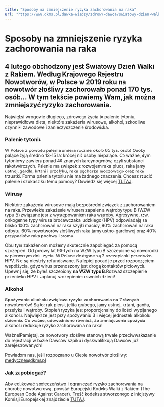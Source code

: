 ```yaml
---
title: "Sposoby na zmniejszenie ryzyka zachorowania na raka"
url: "https://www.dkms.pl/dawka-wiedzy/zdrowy-dawca/swiatowy-dzien-walki-rakiem"
---
```


# Sposoby na zmniejszenie ryzyka zachorowania na raka

## 4 lutego obchodzony jest Światowy Dzień Walki z Rakiem. Według Krajowego Rejestru Nowotworów, w Polsce w 2019 roku na nowotwór złośliwy zachorowało ponad 170 tys. osób… W tym tekście powiemy Wam, jak można zmniejszyć ryzyko zachorowania.

Najwięksi wrogowie długiego, zdrowego życia to palenie tytoniu, nieprawidłowa dieta, niektóre zakażenia wirusowe, alkohol, szkodliwe czynniki zawodowe i zanieczyszczenie środowiska.


### Palenie tytoniu


W Polsce z powodu palenia umiera rocznie około 85 tys. osób! Osoby palące żyją średnio 13\-15 lat krócej niż osoby niepalące. Co ważne, dym tytoniowy zawiera ponad 40 znanych karcynogenów, czyli substancji rakotwórczych. Palenie ma związek z rozwojem raka płuca, raka jamy ustnej, gardła, krtani i przełyku, raka pęcherza moczowego oraz raka trzustki. Forma palenia tytoniu nie ma żadnego znaczenia. Chcesz rzucić palenie i szukasz ku temu pomocy? Dowiedz się więcej [TUTAJ](https://www.pib-nio.pl/profilaktyka-i-badania-przesiewowe/poradnia-pomocy-palacym/).


### Wirusy


Niektóre zakażenia wirusowe mają bezpośredni związek z zachorowaniem na raka. Przewlekłe zakażenie wirusem zapalenia wątroby typu B (WZW typu B) związane jest z występowaniem raka wątroby. Agresywne, tzw. onkogenne typy wirusa brodawczaka ludzkiego (HPV) odpowiadają za blisko 100% zachorowań na raka szyjki macicy, 90% zachorowań na raka odbytu, 60% nowotworów złośliwych raka jamy ustno\-gardłowej oraz 40% przypadków raka pochwy i sromu.


Obu tym zakażeniom możemy skutecznie zapobiegać za pomocą szczepień. Od połowy lat 90\-tych na WZW typu B szczepione są noworodki w pierwszym dniu życia. W Polsce dostępne są 2 szczepionki przeciwko HPV. Nie są niestety refundowane. Najlepiej podać je przed rozpoczęciem współżycia, gdyż wirus przenoszony jest drogą kontaktów płciowych. Upewnij się, że byłeś szczepiony **na WZW typu B**.Rozważ szczepienie przeciwko HPV i zaplanuj szczepienie u swoich dzieci!


### Alkohol


Spożywanie alkoholu zwiększa ryzyko zachorowania na 7 różnych nowotworów! Są to: rak piersi, jelita grubego, jamy ustnej, krtani, gardła, przełyku i wątroby. Stopień ryzyka jest proporcjonalny do ilości wypijanego alkoholu. Największe jest przy spożywaniu 3 i więcej jednostek alkoholu dziennie. Co ważne, udowodniono również, że zmniejszenie spożycia alkoholu redukuje ryzyko zachorowania na raka!


Ważne!Pamiętaj, że nowotwory złośliwe stanową trwałe przeciwwskazanie do rejestracji w bazie Dawców szpiku i dyskwalifikują Dawców już zarejestrowanych!


Powiadom nas, jeśli rozpoznano u Ciebie nowotwór złośliwy: medyczne@dkms.pl
### Jak zapobiegać?


Aby edukować społeczeństwo i ograniczać ryzyko zachorowania na chorobę nowotworową, powstał Europejski Kodeks Walki z Rakiem (The European Code Against Cancer). Treść kodeksu stworzonego z inicjatywy Komisji Europejskiej znajdziecie [TUTAJ](https://www.cancer.eu/wp-content/uploads/2018/01/ecac_pl.pdf).


